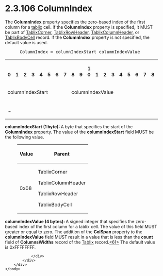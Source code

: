 <html dir="LTR" xmlns:mshelp="http://msdn.microsoft.com/mshelp" xmlns:ddue="http://ddue.schemas.microsoft.com/authoring/2003/5" xmlns:xlink="http://www.w3.org/1999/xlink" xmlns:tool="http://www.microsoft.com/tooltip">
    <head>
        <meta http-equiv="Content-Type" content="text/html; CHARSET=utf-8"></meta>
        <meta name="save" content="history"></meta>
        <title>2.3.106 ColumnIndex</title>
        <xml>
            <mshelp:toctitle title="2.3.106 ColumnIndex"></mshelp:toctitle>
            <mshelp:rltitle title="[MS-RPL]: ColumnIndex"></mshelp:rltitle>
            <mshelp:keyword index="A" term="99ffd749-0c2a-4b29-ba33-b99323f7abf9"></mshelp:keyword>
            <mshelp:attr name="DCSext.ContentType" value="open specification"></mshelp:attr>
            <mshelp:attr name="AssetID" value="99ffd749-0c2a-4b29-ba33-b99323f7abf9"></mshelp:attr>
            <mshelp:attr name="TopicType" value="kbRef"></mshelp:attr>
            <mshelp:attr name="DCSext.Title" value="[MS-RPL]: ColumnIndex" />
        </xml>
    </head>
    <body>
        <div id="header">
            <h1 class="heading">2.3.106 ColumnIndex</h1>
        </div>
        <div id="mainSection">
            <div id="mainBody">
                <div id="allHistory" class="saveHistory"></div>
                <div id="sectionSection0" class="section" name="collapseableSection">
                    

<p>The <b>ColumnIndex</b> property specifies the zero-based
index of the first column for a <a href="75ae48f7-746b-4b41-919c-6699fa28b3ef.htm#gt_f9f5d4be-2a9e-4556-90f6-d4ed1678f0b4">tablix</a> cell. If the <b>ColumnIndex</b>
property is specified, it MUST be part of <a href="20e3b37d-978d-467f-b068-d7a2746e37da.htm">TablixCorner</a>, <a href="0d5c4157-00d0-4268-854f-f274a9d102fb.htm">TablixRowHeader</a>, <a href="968a6852-ede1-4bf1-8006-1dab2aea178b.htm">TablixColumnHeader</a>, or <a href="fa12273f-80a1-432a-bced-a765ff87dbc7.htm">TablixBodyCell</a> record. If
the <b>ColumnIndex</b> property is not specified, the default value is used.</p>

<dl>
<dd>
<div><pre> ColumnIndex = columnIndexStart columnIndexValue
</pre></div>
</dd></dl>

<table>
 <tr>
  <th><p><br>0</p></th>
  <th><p><br>1</p></th>
  <th><p><br>2</p></th>
  <th><p><br>3</p></th>
  <th><p><br>4</p></th>
  <th><p><br>5</p></th>
  <th><p><br>6</p></th>
  <th><p><br>7</p></th>
  <th><p><br>8</p></th>
  <th><p><br>9</p></th>
  <th><p>1<br>0</p></th>
  <th><p><br>1</p></th>
  <th><p><br>2</p></th>
  <th><p><br>3</p></th>
  <th><p><br>4</p></th>
  <th><p><br>5</p></th>
  <th><p><br>6</p></th>
  <th><p><br>7</p></th>
  <th><p><br>8</p></th>
  <th><p><br>9</p></th>
  <th><p>2<br>0</p></th>
  <th><p><br>1</p></th>
  <th><p><br>2</p></th>
  <th><p><br>3</p></th>
  <th><p><br>4</p></th>
  <th><p><br>5</p></th>
  <th><p><br>6</p></th>
  <th><p><br>7</p></th>
  <th><p><br>8</p></th>
  <th><p><br>9</p></th>
  <th><p>3<br>0</p></th>
  <th><p><br>1</p></th>
 </tr>
 <tr>
  <td colspan="8">
  <p>columnIndexStart</p>
  </td>
  <td colspan="24">
  <p>columnIndexValue</p>
  </td>
 </tr>
 <tr>
  <td colspan="8">
  <p>...</p>
  </td>
  
 </tr>
</table>

<p><b>columnIndexStart (1 byte): </b>A byte that
specifies the start of the <b>ColumnIndex</b> property. The value of the <b>columnIndexStart</b>
field MUST be the following value.</p>

<dl>
<dd>
<table>
 <thead>
  <tr>
   <th>
   <p>Value</p>
   </th>
   <th>
   <p>Parent</p>
   </th>
  </tr>
 </thead>
 <tr>
  <td>
  <p>0x08</p>
  </td>
  <td>
  <p>TablixCorner</p>
  <p>TablixColumnHeader</p>
  <p>TablixRowHeader</p>
  <p>TablixBodyCell</p>
  </td>
 </tr>
</table>
</dd></dl>

<p><b>columnIndexValue (4 bytes): </b>A signed integer
that specifies the zero-based index of the first column for a tablix cell. The
value of this field MUST greater or equal to zero. The addition of the <b>ColSpan</b>
property to the <b>columnIndexValue</b> field MUST result in a value that is
less than the <b>count</b> field of <b>ColumnsWidths</b> record of the <a href="f8ea94d9-d2b6-4d7f-8dc4-59faa3a98b93.htm">Tablix</a> record.<a id="Appendix_A_Target_61"></a><a href="1d022514-2a2f-41df-b2f8-36f19e474fa5.htm#Appendix_A_61" aria-label="Product behavior note 61">&lt;61&gt;</a> The default value is
0xFFFFFFFF.</p>


                </div>
            </div>
        </div>
    </body>
</html>